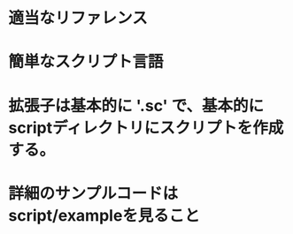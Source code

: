 # 適当なリファレンス
# 簡単なスクリプト言語

# 拡張子は基本的に '.sc' で、基本的にscriptディレクトリにスクリプトを作成する。
# 詳細のサンプルコードはscript/exampleを見ること

